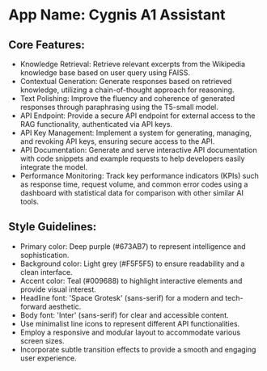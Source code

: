 # **App Name**: Cygnis A1 Assistant

## Core Features:

- Knowledge Retrieval: Retrieve relevant excerpts from the Wikipedia knowledge base based on user query using FAISS.
- Contextual Generation: Generate responses based on retrieved knowledge, utilizing a chain-of-thought approach for reasoning.
- Text Polishing: Improve the fluency and coherence of generated responses through paraphrasing using the T5-small model.
- API Endpoint: Provide a secure API endpoint for external access to the RAG functionality, authenticated via API keys.
- API Key Management: Implement a system for generating, managing, and revoking API keys, ensuring secure access to the API.
- API Documentation: Generate and serve interactive API documentation with code snippets and example requests to help developers easily integrate the model.
- Performance Monitoring: Track key performance indicators (KPIs) such as response time, request volume, and common error codes using a dashboard with statistical data for comparison with other similar AI tools.

## Style Guidelines:

- Primary color: Deep purple (#673AB7) to represent intelligence and sophistication.
- Background color: Light grey (#F5F5F5) to ensure readability and a clean interface.
- Accent color: Teal (#009688) to highlight interactive elements and provide visual interest.
- Headline font: 'Space Grotesk' (sans-serif) for a modern and tech-forward aesthetic.
- Body font: 'Inter' (sans-serif) for clear and accessible content.
- Use minimalist line icons to represent different API functionalities.
- Employ a responsive and modular layout to accommodate various screen sizes.
- Incorporate subtle transition effects to provide a smooth and engaging user experience.